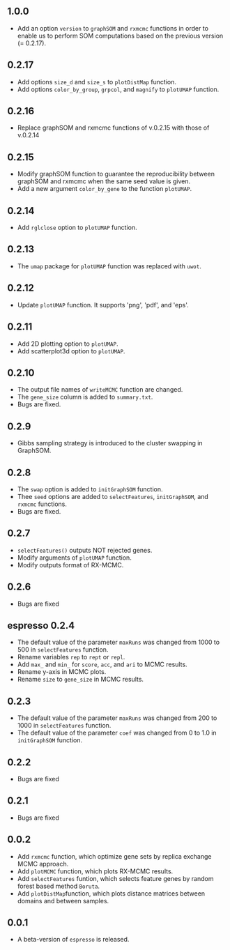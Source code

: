 ## 1.0.0
* Add an option `version` to `graphSOM` and `rxmcmc` functions in order to enable us to perform SOM computations based on the previous version (= 0.2.17).

## 0.2.17
* Add options `size_d` and `size_s` to `plotDistMap` function.
* Add options `color_by_group`, `grpcol`, and `magnify` to `plotUMAP` function.

## 0.2.16
* Replace graphSOM and rxmcmc functions of v.0.2.15 with those of v.0.2.14

## 0.2.15
* Modify graphSOM function to guarantee the reproducibility between graphSOM and rxmcmc when the same seed value is given.
* Add a new argument `color_by_gene` to the function `plotUMAP`.


## 0.2.14
* Add `rglclose` option to `plotUMAP` function.

## 0.2.13
* The `umap` package for `plotUMAP` function was replaced with `uwot`.

## 0.2.12
* Update `plotUMAP` function. It supports 'png', 'pdf', and 'eps'.

## 0.2.11
* Add 2D plotting option to `plotUMAP`.
* Add scatterplot3d option to `plotUMAP`.

## 0.2.10
* The output file names of `writeMCMC` function are changed.
* The `gene_size` column is added to `summary.txt`.
* Bugs are fixed.

## 0.2.9
* Gibbs sampling strategy is introduced to the cluster swapping in GraphSOM.

## 0.2.8
* The `swap` option is added to `initGraphSOM` function.
* Thee `seed` options are added to `selectFeatures`, `initGraphSOM`, and `rxmcmc` functions.
* Bugs are fixed.


## 0.2.7
* `selectFeatures()` outputs NOT rejected genes.
* Modify arguments of `plotUMAP` function.
* Modify outputs format of RX-MCMC. 

## 0.2.6
* Bugs are fixed

## espresso 0.2.4
* The default value of the parameter `maxRuns` was changed from 1000 to 500 in `selectFeatures` function.
* Rename variables `rep` to `rept` or `repl`.
* Add `max_` and `min_` for `score`, `acc`, and `ari` to MCMC results.
* Rename y-axis in MCMC plots.
* Rename `size` to `gene_size` in MCMC results.


## 0.2.3
* The default value of the parameter `maxRuns` was changed from 200 to 1000 in `selectFeatures` function.
* The default value of the parameter `coef` was changed from 0 to 1.0 in `initGraphSOM` function.

## 0.2.2
* Bugs are fixed

## 0.2.1
* Bugs are fixed

## 0.0.2

* Add `rxmcmc` function, which optimize gene sets by replica exchange MCMC approach.
* Add `plotMCMC` function, which plots RX-MCMC results.
* Add `selectFeatures` funtion, which selects feature genes by random forest based method `Boruta`.
* Add `plotDistMap`function, which plots distance matrices between domains and between samples.

## 0.0.1

* A beta-version of `espresso` is released.